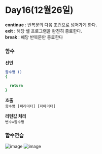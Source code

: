 # Day16(12월26일)

**continue** : 반복문의 다음 조건으로 넘어가게 한다.<br>
**exit** : 해당 쉘 프로그램을 완젼히 종료한다.<br>
**break** : 해당 반복문만 종료한다

### 함수

**선언**
```bash
함수명 () 
{

  return 
}
```

**호출**<br>
`함수명 [파라미터] [파마리터]`

**리턴값 처리**<br>
`변수=함수명`

### 함수연습
![image](https://github.com/JoEunSae/Metanet-Internship/assets/83803199/4a8719bd-931b-4b22-a5a0-c367226a6f3f) ![image](https://github.com/JoEunSae/Metanet-Internship/assets/83803199/510eb642-8f47-4ef8-a80d-acec63e099bf)





